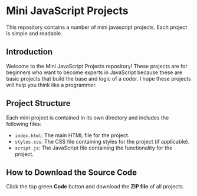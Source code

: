 # Mini JavaScript Projects

This repository contains a number of mini javascript projects. Each project is simple and readable.

## Introduction

Welcome to the Mini JavaScript Projects repository! These projects are for beginners who want to become experts in JavaScript because these are basic projects that build the base and logic of a coder. I hope these projects will help you think like a programmer.

## Project Structure

Each mini project is contained in its own directory and includes the following files:

- `index.html`: The main HTML file for the project.
- `styles.css`: The CSS file containing styles for the project (if applicable).
- `script.js`: The JavaScript file containing the functionality for the project.

## How to Download the Source Code

Click the top green <b>Code</b> button and download the <b>ZIP file</b> of all projects.